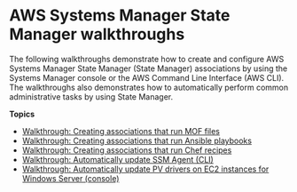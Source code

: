 # AWS Systems Manager State Manager walkthroughs<a name="sysman-state-walk"></a>

The following walkthroughs demonstrate how to create and configure AWS Systems Manager State Manager \(State Manager\) associations by using the Systems Manager console or the AWS Command Line Interface \(AWS CLI\)\. The walkthroughs also demonstrates how to automatically perform common administrative tasks by using State Manager\.

**Topics**
+ [Walkthrough: Creating associations that run MOF files](systems-manager-state-manager-using-mof-file.md)
+ [Walkthrough: Creating associations that run Ansible playbooks](systems-manager-state-manager-ansible.md)
+ [Walkthrough: Creating associations that run Chef recipes](systems-manager-state-manager-chef.md)
+ [Walkthrough: Automatically update SSM Agent \(CLI\)](sysman-state-cli.md)
+ [Walkthrough: Automatically update PV drivers on EC2 instances for Windows Server \(console\)](sysman-state-pvdriver.md)